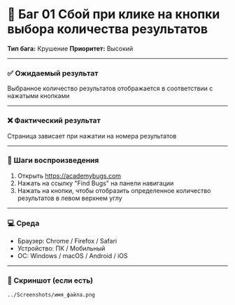 # 🐞 Баг 01 Сбой при клике на кнопки выбора количества результатов

**Тип бага:**  Крушение
**Приоритет:**  Высокий

---

### ✅ Ожидаемый результат

Выбранное количество результатов отображается в соответствии с нажатыми кнопками

---

### ❌ Фактический результат

Страница зависает при нажатии на номера результатов

---

### 🔁 Шаги воспроизведения

1. Открыть https://academybugs.com
2. Нажать на ссылку "Find Bugs" на панели навигации
3. Нажать на кнопки, чтобы отобразить определенное количество результатов в левом верхнем углу

---

### 💻 Среда

- Браузер: Chrome / Firefox / Safari
- Устройство: ПК / Мобильный
- ОС: Windows / macOS / Android / iOS

---

### 📸 Скриншот (если есть)

`../Screenshots/имя_файла.png`
